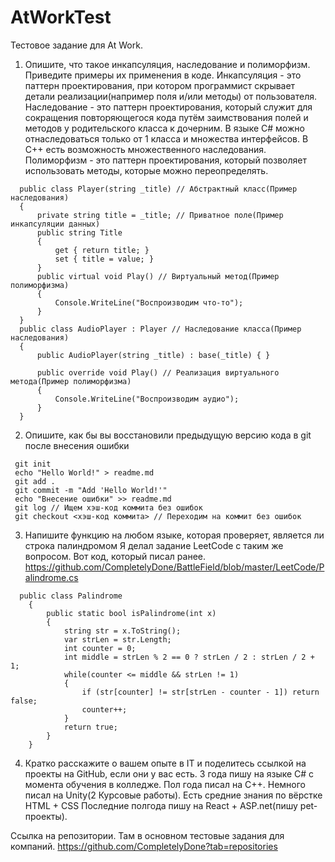 # AtWorkTest
Тестовое задание для At Work.
1. Опишите, что такое инкапсуляция, наследование и полиморфизм. Приведите примеры их применения в коде.
  Инкапсуляция - это паттерн проектирования, при котором программист скрывает детали реализации(например поля и/или методы) от пользователя.
  Наследование - это паттерн проектирования, который служит для сокращения повторяющегося кода путём заимствования полей и методов у родительского класса к дочерним.
  В языке C# можно отнаследоваться только от 1 класса и множества интерфейсов. В C++ есть возможность множественного наследования.
  Полиморфизм - это паттерн проектирования, который позволяет использовать методы, которые можно переопределять.
```
  public class Player(string _title) // Абстрактный класс(Пример наследования)
  {
      private string title = _title; // Приватное поле(Пример инкапсуляции данных)
      public string Title
      {
          get { return title; }
          set { title = value; }
      }
      public virtual void Play() // Виртуальный метод(Пример полиморфизма)
      {
          Console.WriteLine("Воспроизводим что-то");
      } 
  }
  public class AudioPlayer : Player // Наследование класса(Пример наследования)
  {
      public AudioPlayer(string _title) : base(_title) { }
  
      public override void Play() // Реализация виртуального метода(Пример полиморфизма)
      {
          Console.WriteLine("Воспроизводим аудио");
      }
  }
```
2. Опишите, как бы вы восстановили предыдущую версию кода в git после внесения ошибки
 ```
  git init
  echo "Hello World!" > readme.md
  git add .
  git commit -m "Add 'Hello World!'"
  echo "Внесение ошибки" >> readme.md
  git log // Ищем хэш-код коммита без ошибок
  git checkout <хэш-код коммита> // Переходим на коммит без ошибок
```
3. Напишите функцию на любом языке, которая проверяет, является ли строка палиндромом
  Я делал задание LeetCode с таким же вопросом. Вот код, который писал ранее.
  https://github.com/CompletelyDone/BattleField/blob/master/LeetCode/Palindrome.cs
```
  public class Palindrome
    {
        public static bool isPalindrome(int x)
        {
            string str = x.ToString();
            var strLen = str.Length;
            int counter = 0;
            int middle = strLen % 2 == 0 ? strLen / 2 : strLen / 2 + 1;
            while(counter <= middle && strLen != 1)
            {
                if (str[counter] != str[strLen - counter - 1]) return false;
                counter++;
            }
            return true;
        }
    }
```
4. Кратко расскажите о вашем опыте в IT и поделитесь ссылкой на проекты на GitHub, если они у вас есть.
  3 года пишу на языке C# с момента обучения в колледже.
  Пол года писал на C++.
  Немного писал на Unity(2 Курсовые работы).
  Есть средние знания по вёрстке HTML + CSS
  Последние полгода пишу на React + ASP.net(пишу pet-проекты).

  Ссылка на репозитории. Там в основном тестовые задания для компаний.
  https://github.com/CompletelyDone?tab=repositories
